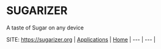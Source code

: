 # SUGARIZER
 
 A taste of Sugar on any device
 
 SITE: https://sugarizer.org
 | [Applications](https://portable-linux-apps.github.io/apps.html) | [Home](https://portable-linux-apps.github.io)
 | --- | --- |
